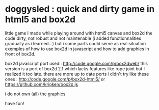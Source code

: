 doggysled : quick and dirty game in html5 and box2d
=========

little game I made while playing around with html5 canvas and box2d
the code dirty, not robust and not maintenable (i added functionnalities gradually as i learned...) but i some parts could serve as real situation exemples of how to use box2d in javascript and how to add graphics in front of box2d.

box2d javascript port used : http://code.google.com/p/box2dweb/ 
this version is a port of box2d 2.1 which lacks features like rope joint but I realized it too late.
there are more up to date ports i didn't try like these ones : http://code.google.com/p/box2d-html5/ or https://github.com/kripken/box2d.js

i do not own (all) the graphics

have fun!
